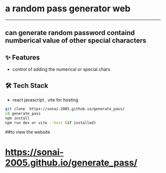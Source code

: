 # a random pass generator web
-----
 can generate random password containd numberical value of other special characters
-----
## ✨ Features
- control of adding the numerical or special chars 
## 🛠️ Tech Stack
- react javascript , vite for hosting
```bash
git clone  https://sonai-2005.github.io/generate_pass/
cd generate_pass
npm install
npm run dev or vite --host (if installed)
````
##to view the website
# https://sonai-2005.github.io/generate_pass/


